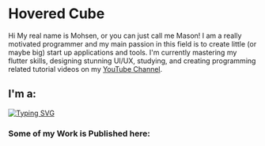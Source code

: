 # Hovered Cube
<p>
  Hi My real name is Mohsen, or you can just call me Mason! I am a really motivated programmer and my main passion in this field is to create little (or maybe big) start up applications and tools. I'm currently mastering my flutter skills, designing stunning UI/UX, studying, and creating programming related tutorial videos on my <a href="https://www.youtube.com/@HoveredCubeOfficial/">YouTube Channel</a>.
</p>

<h2 align="left">I'm a:</h2>

[![Typing SVG](https://readme-typing-svg.demolab.com?font=Fira+Code&weight=500&duration=1700&pause=120&color=24DAAB&multiline=true&repeat=false&random=false&width=542&height=300&lines=App+Developer;Graphic+Designer;Content+Creator;Coffee+Lover)](https://git.io/typing-svg)

<h3 align="left">Some of my Work is Published here:</h3>
